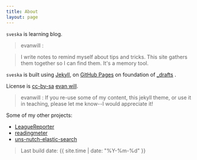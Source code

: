 ```yaml
---
title: About
layout: page
---
```

 
`sveska` is learning blog.
 
>evanwill : 

>I write notes to remind myself about tips and tricks.
>This site gathers them together so I can find them.
>It's a memory tool. 

`sveska` is built using [Jekyll](https://jekyllrb.com/), 
on [GitHub Pages](https://pages.github.com/) 
on foundation of [_drafts](https://github.com/evanwill/_drafts) .

License is <a href="https://creativecommons.org/licenses/by-sa/4.0/" target="_blank" title="license">cc-by-sa</a> [evan will](https://github.com/evanwill).

> evanwill :  If you re-use some of my content, this jekyll theme, or use it in teaching, please let me know--I would appreciate it!


Some of my other projects:

- [LeagueReporter](https://github.com/acailic/LeagueReporter)
- [readingmeter](https://github.com/acailic/readingmeter)
- [uns-nutch-elastic-search](https://github.com/acailic/uns-nutch-elastic-search)

> Last build date: {{ site.time | date: "%Y-%m-%d" }}
